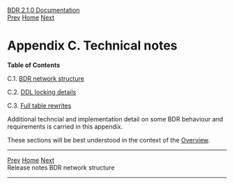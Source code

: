   [BDR 2.1.0 Documentation](README.md)                                                                                   
  [Prev](releasenotes.md "Release notes")   [Home](README.md)        [Next](technotes-mesh.md "BDR network structure")  


# Appendix C. Technical notes

**Table of Contents**

C.1. [BDR network structure](technotes-mesh.md)

C.2. [DDL locking details](technotes-ddl-locking.md)

C.3. [Full table rewrites](technotes-rewrites.md)

Additional techncial and implementation detail on some BDR behaviour and
requirements is carried in this appendix.

These sections will be best understood in the context of the
[Overview](overview.md).



  ------------------------------------------------- ----------------------------------- --------------------------------------------
  [Prev](releasenotes.md)    [Home](README.md)    [Next](technotes-mesh.md)  
  Release notes                                                        BDR network structure
  ------------------------------------------------- ----------------------------------- --------------------------------------------
